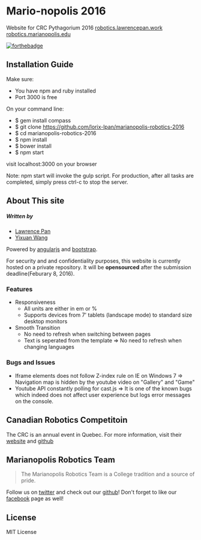 # Mario-nopolis 2016
Website for CRC Pythagorium 2016
[robotics.lawrencepan.work](http://robotics.lawrencepan.work)
[robotics.marianopolis.edu](http://robotics.marianopolis.edu)

[![forthebadge](http://forthebadge.com/images/badges/does-not-contain-treenuts.svg)](http://forthebadge.com)

## Installation Guide
Make sure:
* You have npm and ruby installed
* Port 3000 is free

On your command line:
* $ gem install compass
* $ git clone https://github.com/lorix-lpan/marianopolis-robotics-2016
* $ cd marianopolis-robotics-2016
* $ npm install
* $ bower install
* $ npm start

visit localhost:3000 on your browser

Note: npm start will invoke the gulp script. For production, after all tasks are
completed, simply press ctrl-c to stop the server.

## About This site <a id="about"></a>
##### Written by
* [Lawrence Pan](http://github.com/lorix-lpan "Lawrence's Github")
* [Yixuan Wang](http://github.com/yixuanwang "Yixuan's Github")

Powered by [angularjs](https://angularjs.org/) and [bootstrap](http://getbootstrap.com/).

For security and and confidentiality purposes, this website is currently
hosted on a private repository. It will be **opensourced** after the
submission deadline(Feburary 8, 2016).

### Features
* Responsiveness
  * All units are either in em or %
  * Supports devices from 7' tablets (landscape mode) to standard size desktop
    monitors
* Smooth Transition
  * No need to refresh when switching between pages
  * Text is seperated from the template => No need to refresh when changing
    languages

### Bugs and Issues
* Iframe elements does not follow Z-index rule on IE on Windows 7 => Navigation
  map is hidden by the youtube video on "Gallery" and "Game"
* Youtube API constantly polling for cast.js => It is one of the known bugs
  which indeed does not affect user experience but logs error messages on
  the console.

## Canadian Robotics Competitoin <a id="crc"></a>
The CRC is an annual event in Quebec. For more information, visit their
[website](http://www.robo-crc.ca/en/about/) and
[github](https://github.com/robo-crc)


## Marianopolis Robotics Team <a id="mari"></a>
> The Marianopolis Robotics Team is a College tradition and a source of pride.

Follow us on [twitter](https://twitter.com/MariRobotics) and check out our
[github](http://github.com/marianopolis-robotics)!
Don't forget to like our [facebook](https://www.facebook.com/crcteam006/?fref=ts) page as well!

## License <a id="lic"></a>
MIT License
